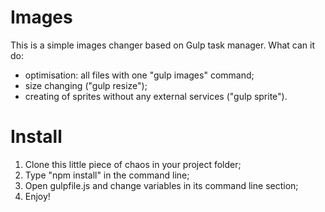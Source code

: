 # Images 
This is a simple images changer based on Gulp task manager.
What can it do:
- optimisation: all files with one "gulp images" command;
- size changing ("gulp resize");
- creating of sprites without any external services ("gulp sprite").

# Install

1. Clone this little piece of chaos in your project folder;
2. Type "npm install" in the command line;
3. Open gulpfile.js and change variables in its command line section;
4. Enjoy!
